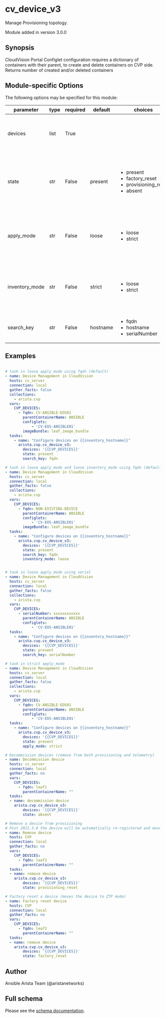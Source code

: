 # cv_device_v3

Manage Provisioning topology.

Module added in version 3.0.0
## Synopsis

CloudVision Portal Configlet configuration requires a dictionary of containers with their parent, to create and delete containers on CVP side.
Returns number of created and/or deleted containers

## Module-specific Options

The following options may be specified for this module:

| parameter | type | required | default | choices | comments |
| ------------- |-------------| ---------|----------- |--------- |--------- |
| devices  |   list | True  |  | | List of devices with their container, configlet, and image bundle information. |
| state  |   str | False  |  present  | <ul> <li>present</li>  <li>factory_reset</li>  <li>provisioning_reset</li>  <li>absent</li> </ul> | Set if Ansible should build, remove devices from provisioning, fully decommission or factory reset devices on CloudVision. |
| apply_mode  |   str | False  |  loose  | <ul> <li>loose</li>  <li>strict</li> </ul> | Set how configlets are attached/detached on device. If set to strict, all configlets and image bundles not listed in your vars are detached. |
| inventory_mode  |   str | False  |  strict  | <ul> <li>loose</li>  <li>strict</li> </ul> | Define how missing devices are handled. "loose" will ignore missing devices. "strict" will fail on any missing device. |
| search_key  |   str | False  |  hostname  | <ul> <li>fqdn</li>  <li>hostname</li>  <li>serialNumber</li> </ul> | Key name to use to look for device in CloudVision. |


## Examples

```yaml

# task in loose apply_mode using fqdn (default)
- name: Device Management in CloudVision
  hosts: cv_server
  connection: local
  gather_facts: false
  collections:
    - arista.cvp
  vars:
    CVP_DEVICES:
      - fqdn: CV-ANSIBLE-EOS01
        parentContainerName: ANSIBLE
        configlets:
            - 'CV-EOS-ANSIBLE01'
        imageBundle: leaf_image_bundle
  tasks:
    - name: "Configure devices on {{inventory_hostname}}"
      arista.cvp.cv_device_v3:
        devices: '{{CVP_DEVICES}}'
        state: present
        search_key: fqdn

# task in loose apply_mode and loose inventory_mode using fqdn (default)
- name: Device Management in CloudVision
  hosts: cv_server
  connection: local
  gather_facts: false
  collections:
    - arista.cvp
  vars:
    CVP_DEVICES:
      - fqdn: NON-EXISTING-DEVICE
        parentContainerName: ANSIBLE
        configlets:
            - 'CV-EOS-ANSIBLE01'
        imageBundle: leaf_image_bundle
  tasks:
    - name: "Configure devices on {{inventory_hostname}}"
      arista.cvp.cv_device_v3:
        devices: '{{CVP_DEVICES}}'
        state: present
        search_key: fqdn
        inventory_mode: loose


# task in loose apply_mode using serial
- name: Device Management in CloudVision
  hosts: cv_server
  connection: local
  gather_facts: false
  collections:
    - arista.cvp
  vars:
    CVP_DEVICES:
      - serialNumber: xxxxxxxxxxxx
        parentContainerName: ANSIBLE
        configlets:
            - 'CV-EOS-ANSIBLE01'
  tasks:
    - name: "Configure devices on {{inventory_hostname}}"
      arista.cvp.cv_device_v3:
        devices: '{{CVP_DEVICES}}'
        state: present
        search_key: serialNumber

# task in strict apply_mode
- name: Device Management in CloudVision
  hosts: cv_server
  connection: local
  gather_facts: false
  collections:
    - arista.cvp
  vars:
    CVP_DEVICES:
      - fqdn: CV-ANSIBLE-EOS01
        parentContainerName: ANSIBLE
        configlets:
            - 'CV-EOS-ANSIBLE01'
  tasks:
    - name: "Configure devices on {{inventory_hostname}}"
      arista.cvp.cv_device_v3:
        devices: '{{CVP_DEVICES}}'
        state: present
        apply_mode: strict

# Decommission devices (remove from both provisioning and telemetry)
- name: Decommission device
  hosts: cv_server
  connection: local
  gather_facts: no
  vars:
    CVP_DEVICES:
      - fqdn: leaf1
        parentContainerName: ""
  tasks:
  - name: decommission device
    arista.cvp.cv_device_v3:
        devices: '{{CVP_DEVICES}}'
        state: absent

# Remove a device from provisioning
# Post 2021.3.0 the device will be automatically re-registered and moved to the Undefined container
- name: Remove device
  hosts: CVP
  connection: local
  gather_facts: no
  vars:
    CVP_DEVICES:
      - fqdn: leaf2
        parentContainerName: ""
  tasks:
  - name: remove device
    arista.cvp.cv_device_v3:
        devices: '{{CVP_DEVICES}}'
        state: provisioning_reset

# Factory reset a device (moves the device to ZTP mode)
- name: Factory reset device
  hosts: CVP
  connection: local
  gather_facts: no
  vars:
    CVP_DEVICES:
      - fqdn: leaf2
        parentContainerName: ""
  tasks:
  - name: remove device
    arista.cvp.cv_device_v3:
        devices: '{{CVP_DEVICES}}'
        state: factory_reset

```

## Author

Ansible Arista Team (@aristanetworks)

## Full schema

Please see the [schema documentation](../schema/cv_device_v3.md).

